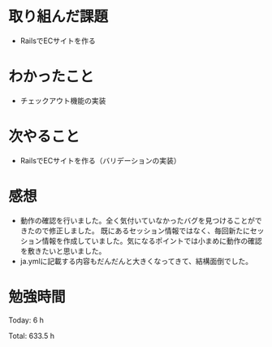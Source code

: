 # 取り組んだ課題
- RailsでECサイトを作る

# わかったこと
- チェックアウト機能の実装
  
# 次やること
- RailsでECサイトを作る（バリデーションの実装）

# 感想
- 動作の確認を行いました。全く気付いていなかったバグを見つけることができたので修正しました。
既にあるセッション情報ではなく、毎回新たにセッション情報を作成していました。気になるポイントでは小まめに動作の確認を敷きたいと思いました。
- ja.ymlに記載する内容もだんだんと大きくなってきて、結構面倒でした。


# 勉強時間
Today: 6 h

Total: 633.5 h

